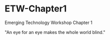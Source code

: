 # ETW-Chapter1
Emerging Technology Workshop Chapter 1 

"An eye for an eye makes the whole world blind."